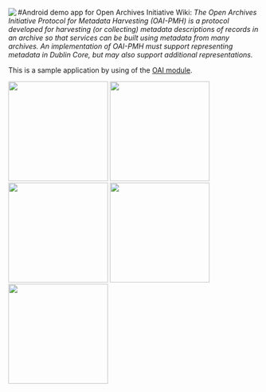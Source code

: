 #Android demo app for Open Archives Initiative
<img src="http://www.openarchives.org/images/OA200.gif" align="left"/>Wiki: *The Open Archives Initiative Protocol for Metadata Harvesting (OAI-PMH) is a protocol developed for harvesting (or collecting) metadata descriptions of records in an archive so that services can be built using metadata from many archives. An implementation of OAI-PMH must support representing metadata in Dublin Core, but may also support additional representations.*

This is a sample application by using of the [OAI module](https://github.com/AppWerft/Ti.OAI-PMH).


<img src="https://raw.githubusercontent.com/AppWerft/OpenArchivesInitiative/master/screens/Screenshot_20161005-132136.png" width=200 />  
<img src="https://raw.githubusercontent.com/AppWerft/OpenArchivesInitiative/master/screens/Screenshot_20161005-132141.png" width=200 /> 
<img src="https://raw.githubusercontent.com/AppWerft/OpenArchivesInitiative/master/screens/Screenshot_20161005-132149.png" width=200 /> 
<img src="https://raw.githubusercontent.com/AppWerft/OpenArchivesInitiative/master/screens/Screenshot_20161005-132156.png" width=200 /> 
<img src="https://raw.githubusercontent.com/AppWerft/OpenArchivesInitiative/master/screens/Screenshot_20161005-132204.png" width=200 />



